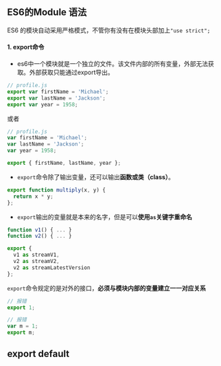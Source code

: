 ## ES6的Module 语法

ES6 的模块自动采用严格模式，不管你有没有在模块头部加上`"use strict";`

#### 1. export命令

* es6中一个模块就是一个独立的文件。该文件内部的所有变量，外部无法获取。外部获取只能通过export导出。

```js
// profile.js
export var firstName = 'Michael';
export var lastName = 'Jackson';
export var year = 1958;
```

或者

```js
// profile.js
var firstName = 'Michael';
var lastName = 'Jackson';
var year = 1958;

export { firstName, lastName, year };
```

* `export`命令除了输出变量，还可以输出**函数或类（class）**。

```js
export function multiply(x, y) {
  return x * y;
};
```

* `export`输出的变量就是本来的名字，但是可以**使用`as`关键字重命名**

```js
function v1() { ... }
function v2() { ... }

export {
  v1 as streamV1,
  v2 as streamV2,
  v2 as streamLatestVersion
};
```

`export`命令规定的是对外的接口，**必须与模块内部的变量建立一一对应关系**

```js
// 报错
export 1;

// 报错
var m = 1;
export m;
```

## export default